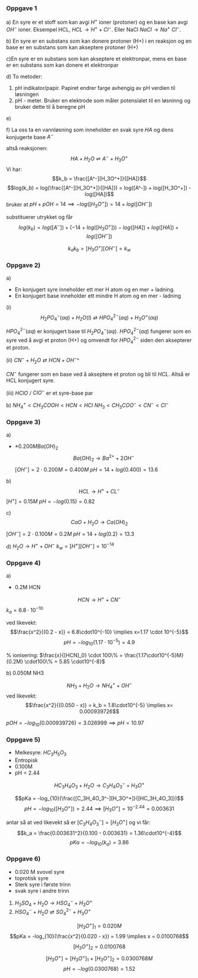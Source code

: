 
### Oppgave 1
a) En syre er et stoff som kan avgi $H^+$ ioner (protoner) og en base kan avgi $OH^-$ ioner. Eksempel HCL, $HCL \rightarrow H^+ + Cl^-$. Eller NaCl $NaCl \rightarrow Na^+ \ Cl^-$.

b) En syre er en substans som kan donere protoner (H+) i en reaksjon og en base er en substans som kan akseptere protoner (H+)

c)En syre er en substans som kan akseptere et elektronpar, mens en base er en substans som kan donere et elektronpar

d) To metoder:
1. pH indikator/papir. Papiret endrer farge avhengig av pH verdien til løsningen
2. pH - meter. Bruker en elektrode som måler potensialet til en løsninng og bruker dette til å beregne pH


e)

f)
La oss ta en vannløsning som inneholder en svak syre $HA$ og dens konjugerte base $A^-$

altså reaksjonen: 
$$HA + H_2O ⇌ A^- + H_3O^+$$
Vi har:
$$k_b = \frac{[A^-][H_3O^+]}{[HA]}$$
$$log(k_b) = log(\frac{[A^-][H_3O^+]}{[HA]}) = log([A^-]) + log([H_3O^+]) - log([HA])$$
bruker at $pH + pOH = 14 \implies -log([H_3O^+]) = 14 + log([OH^-])$


substituerer utrykket og får
$$log(k_b) = log([A^-]) + (-14 + log([H_3O^+])) - log([HA]) + log([HA]) + log([OH^-])$$

$$k_ak_b = [H_3O^+][OH^-] = k_w$$
### Oppgave 2)
a)
* En konjugert syre inneholder ett mer H atom og en mer + ladning.
* En konjugert base inneholder ett mindre H atom og en mer - ladning

(i)
$$H_2PO_4^-(aq) + H_2O(l) ⇄ HPO_4^{2-}(aq) + H_3O^+(aq)$$

$HPO_4^{2-}(aq)$ er konjugert base til $H_2PO_4^-(aq)$. $HPO_4^{2-}(aq)$ fungerer som en syre ved å avgi et proton (H+) og omvendt for $HPO_4^{2-}$ siden den aksepterer et proton.

(ii)
$CN^- + H_2O ⇄ HCN + OH^-$^

$CN^-$ fungerer som en base ved å akseptere et proton og bli til $HCL$. Altså er HCL konjugert syre.

(iii)
$HClO$ / $ClO^-$ er et syre-base par

b)
$NH_4^+ < CH_3COOH < HCN < HCl$
$NH_3 < CH_3COO^- < CN^- < Cl^-$


### Oppgave 3)
a) 
* *$0.200M Ba(OH)_2$
$$Ba(OH)_2 \rightarrow Ba^{2+} + 2OH^-$$
$[OH^-] = 2 \cdot 0.200M = 0.400 M$
$pH = 14 + log(0.400) = 13.6$

b)
$$HCL \rightarrow H^+ + CL^-$$
$[H^+] = 0.15M$
$pH = -log(0.15) = 0.82$

c)
$$CaO + H_2O \rightarrow Ca(OH)_2$$
$[OH^-] = 2\cdot0.100M = 0.2M$
$pH = 14 + log(0.2) = 13.3$

d)
$H_2O \rightarrow H^+ + OH^-$
$k_w = [H^+][OH^-]=10^{-14}$


### Oppgave 4)
a)
* 0.2M HCN

$$HCN \rightarrow H^+ + CN^-$$
$k_a = 6.8\cdot10^{-10}$

ved likevekt:
$$\frac{x^2}{(0.2 - x)} = 6.8\cdot10^{-10} \implies x=1.17 \cdot 10^{-5}$$
$$pH = -log_{10}(1.17\cdot10^{-5}) = 4.9$$


% ionisering: $\frac{x}{[HCN]_0} \cdot 100\% = \frac{1.17\cdot10^{-5}M}{0.2M} \cdot100\% = 5.85 \cdot10^{-8}$



b)
0.050M NH3

$$NH_3 + H_2O \rightarrow NH_4^+ + OH^-$$
ved likevekt:
$$\frac{x^2}{(0.050 - x)} = k_b = 1.8\cdot10^{-5} \implies x= 0.000939726$$

$pOH = -log_{10}(0.000939726) = 3.026999 \implies pH = 10.97$


### Oppgave 5)

* Melkesyre: $HC_3H_5O_3$
* Entropisk
* 0.100M
* pH = 2.44 

$$HC_3H_4O_3 + H_2O \rightarrow C_3H_4O_3^- + H_3O^+$$

$$pKa = -log_{10}(\frac{[C_3H_4O_3^-][H_3O^+]}{[HC_3H_4O_3]})$$
$$pH = -log_{10}([H_3O^+]) = 2.44 \implies [H_3O^+] = 10^{-2.44} = 0.003631$$

antar så at ved likevekt så er $[C_3H_4O_3^-] = [H_3O^+]$ og vi får:
$$k_a = \frac{0.003631^2}{0.100 - 0.003631} = 1.36\cdot10^{-4}$$
$$pKa = -log_{10}(k_a) = 3.86$$

### Oppgave 6)
* 0.020 M svovel syre
* toprotisk syre
* Sterk syre i første trinn
* svak syre i andre trinn

1. $H_3SO_4 + H_2O \rightarrow HSO_4^- + H_3O^+$
2. $HSO_4^- + H_2O ⇄ SO_4^{2-} + H_3O^+$

$$[H_3O^+]_1 = 0.020M$$
$$pKa = -log_{10}(\frac{x^2}{0.020 - x}) = 1.99 \implies x = 0.0100768$$
$$[H_3O^+]_2 = 0.0100768$$
$$[H_3O^+] = [H_3O^+]_1 + [H_3O^+]_2 = 0.0300768M$$
$$pH = -log(0.0300768) = 1.52$$


